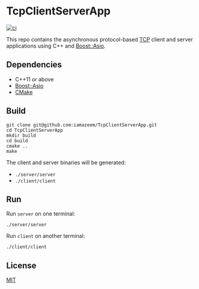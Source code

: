 # TcpClientServerApp

[![ci](https://github.com/iamazeem/TcpClientServerApp/actions/workflows/ci.yml/badge.svg?branch=main)](https://github.com/iamazeem/TcpClientServerApp/actions/workflows/ci.yml)

This repo contains the asynchronous protocol-based
[TCP](https://en.wikipedia.org/wiki/Transmission_Control_Protocol) client and
server applications using C++ and
[Boost::Asio](https://www.boost.org/doc/libs/1_76_0/doc/html/boost_asio.html).

## Dependencies

- C++11 or above
- [Boost::Asio](https://www.boost.org/doc/libs/1_76_0/doc/html/boost_asio.html)
- [CMake](https://cmake.org/)

## Build

```shell
git clone git@github.com:iamazeem/TcpClientServerApp.git
cd TcpClientServerApp
mkdir build
cd build
cmake ..
make
```

The client and server binaries will be generated:

- `./server/server`
- `./client/client`

## Run

Run `server` on one terminal:

```shell
./server/server
```

Run `client` on another terminal:

```shell
./client/client
```

## License

[MIT](./LICENSE)
